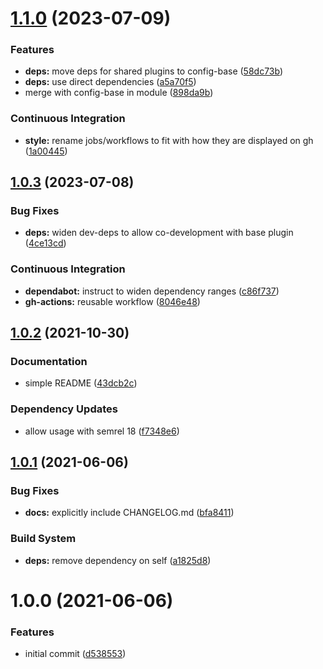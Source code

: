 # [1.1.0](https://github.com/gliech/semantic-release-config-github-npm/compare/v1.0.3...v1.1.0) (2023-07-09)


### Features

* **deps:** move deps for shared plugins to config-base ([58dc73b](https://github.com/gliech/semantic-release-config-github-npm/commit/58dc73bebd8b7c7c9058e0119e6e0b9dfe03eb2b))
* **deps:** use direct dependencies ([a5a70f5](https://github.com/gliech/semantic-release-config-github-npm/commit/a5a70f5a8905fdeb894d5180fe0471292b433b1a))
* merge with config-base in module ([898da9b](https://github.com/gliech/semantic-release-config-github-npm/commit/898da9bf241c3bb82c69f2c618761fc1f8c7caef))


### Continuous Integration

* **style:** rename jobs/workflows to fit with how they are displayed on gh ([1a00445](https://github.com/gliech/semantic-release-config-github-npm/commit/1a0044581c88b244340223bd331ffbc41293db45))

## [1.0.3](https://github.com/gliech/semantic-release-config-github-npm/compare/v1.0.2...v1.0.3) (2023-07-08)


### Bug Fixes

* **deps:** widen dev-deps to allow co-development with base plugin ([4ce13cd](https://github.com/gliech/semantic-release-config-github-npm/commit/4ce13cdff22c76635a95cf9cba8bd896c5d98dd9))


### Continuous Integration

* **dependabot:** instruct to widen dependency ranges ([c86f737](https://github.com/gliech/semantic-release-config-github-npm/commit/c86f737a70e8547aab5e7b9c91034dfe6fb6e99d))
* **gh-actions:** reusable workflow ([8046e48](https://github.com/gliech/semantic-release-config-github-npm/commit/8046e489f46ee12b6d5c2dba64d9ab13a7cbb0d8))

## [1.0.2](https://github.com/gliech/semantic-release-config-github-npm/compare/v1.0.1...v1.0.2) (2021-10-30)


### Documentation

* simple README ([43dcb2c](https://github.com/gliech/semantic-release-config-github-npm/commit/43dcb2c9a631cafc0644f3d056556004db07d8ac))


### Dependency Updates

* allow usage with semrel 18 ([f7348e6](https://github.com/gliech/semantic-release-config-github-npm/commit/f7348e6931461f84e9655a66f903ae649c4066b7))

## [1.0.1](https://github.com/gliech/semantic-release-config-github-npm/compare/v1.0.0...v1.0.1) (2021-06-06)


### Bug Fixes

* **docs:** explicitly include CHANGELOG.md ([bfa8411](https://github.com/gliech/semantic-release-config-github-npm/commit/bfa8411524fb166b5a73cddfade271ce9df9ec69))


### Build System

* **deps:** remove dependency on self ([a1825d8](https://github.com/gliech/semantic-release-config-github-npm/commit/a1825d85b732b095dafa74aad54d177e156b0873))

# 1.0.0 (2021-06-06)


### Features

* initial commit ([d538553](https://github.com/gliech/semantic-release-config-github-npm/commit/d5385531d1af2190ef9306188f68f3131d7f9b1a))
